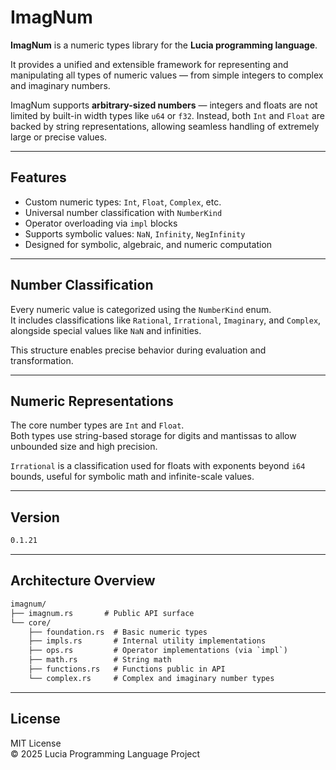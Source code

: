 # ImagNum

**ImagNum** is a numeric types library for the **Lucia programming language**.

It provides a unified and extensible framework for representing and manipulating all types of numeric values — from simple integers to complex and imaginary numbers.

ImagNum supports **arbitrary-sized numbers** — integers and floats are not limited by built-in width types like `u64` or `f32`. Instead, both `Int` and `Float` are backed by string representations, allowing seamless handling of extremely large or precise values.

---

## Features

- Custom numeric types: `Int`, `Float`, `Complex`, etc.
- Universal number classification with `NumberKind`
- Operator overloading via `impl` blocks
- Supports symbolic values: `NaN`, `Infinity`, `NegInfinity`
- Designed for symbolic, algebraic, and numeric computation

---

## Number Classification

Every numeric value is categorized using the `NumberKind` enum.  
It includes classifications like `Rational`, `Irrational`, `Imaginary`, and `Complex`, alongside special values like `NaN` and infinities.

This structure enables precise behavior during evaluation and transformation.

---

## Numeric Representations

The core number types are `Int` and `Float`.  
Both types use string-based storage for digits and mantissas to allow unbounded size and high precision.

`Irrational` is a classification used for floats with exponents beyond `i64` bounds, useful for symbolic math and infinite-scale values.

---

## Version

```txt
0.1.21
```

---

## Architecture Overview

```txt
imagnum/
├── imagnum.rs       # Public API surface
└── core/
    ├── foundation.rs  # Basic numeric types
    ├── impls.rs       # Internal utility implementations
    ├── ops.rs         # Operator implementations (via `impl`)
    ├── math.rs        # String math
    ├── functions.rs   # Functions public in API
    └── complex.rs     # Complex and imaginary number types
```

---

## License

MIT License  
© 2025 Lucia Programming Language Project
